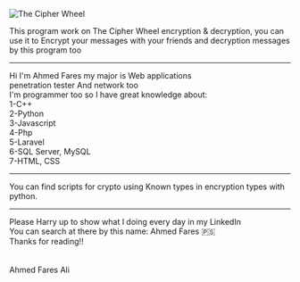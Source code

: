 ![The Cipher Wheel](https://www.google.com/url?sa=i&url=https%3A%2F%2Fwww.dcode.fr%2Fcipher-disk&psig=AOvVaw1aux_deMzDLKFZVkEqa_d1&ust=1720765408350000&source=images&cd=vfe&opi=89978449&ved=0CBEQjRxqFwoTCKDtneqsnocDFQAAAAAdAAAAABAF/TheCipherWheel.png)

This program work on The Cipher Wheel encryption & decryption, you can use it to Encrypt your messages with your friends and decryption messages by this program too 

----------------------------------------------------------
Hi I'm Ahmed Fares my major is Web applications <br> penetration tester And network too <br>
I'm programmer too so I have great knowledge about: <br>
1-C++ <br>
2-Python <br>
3-Javascript <br>
4-Php <br>
5-Laravel <br>
6-SQL Server, MySQL <br>
7-HTML, CSS <br>
__________________________________________________________
You can find scripts for crypto using Known types in encryption types with python.

__________________________________________________________
Please Harry up to show what I doing every day in my LinkedIn <br>
You can search at there by this name: Ahmed Fares 🇵🇸
<br>
Thanks for reading!! 
<br>
<br>
<br>
Ahmed Fares Ali